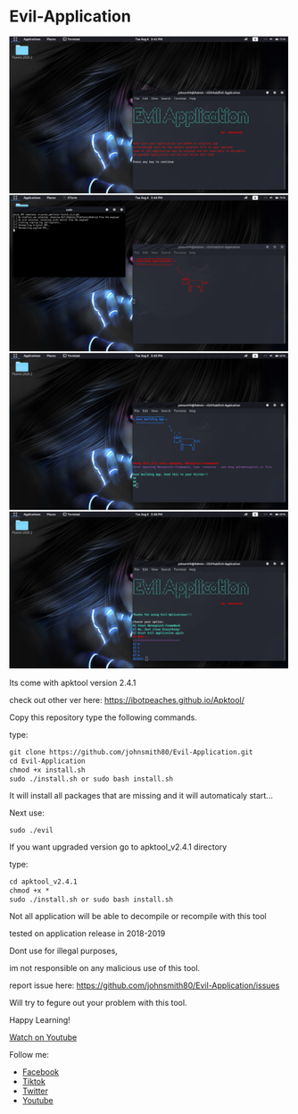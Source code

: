 # Evil-Application

<img src="screenshots/1.png" width="500" >

<img src="screenshots/2.png" width="500" >

<img src="screenshots/3.png" width="500" >

<img src="screenshots/4.png" width="500" >

Its come with apktool version 2.4.1

check out other ver here: https://ibotpeaches.github.io/Apktool/

Copy this repository type the following commands.

type:

    git clone https://github.com/johnsmith80/Evil-Application.git
    cd Evil-Application
    chmod +x install.sh
    sudo ./install.sh or sudo bash install.sh

It will install all packages that are missing and it will automaticaly start...

Next use:

    sudo ./evil

If you want upgraded version go to apktool_v2.4.1 directory

type:

    cd apktool_v2.4.1
    chmod +x *
    sudo ./install.sh or sudo bash install.sh



Not all application will be able to decompile or recompile with this tool

tested on application release in 2018-2019

Dont use for illegal purposes,

im not responsible on any malicious use of this tool.

report issue here: https://github.com/johnsmith80/Evil-Application/issues

Will try to fegure out your problem with this tool.

Happy Learning!

[Watch on Youtube](https://www.youtube.com/watch?v=jKvJQMQGxTA)

Follow me:
+ [Facebook](https://web.facebook.com/h4ckitnow)
+ [Tiktok](https://www.tiktok.com/@johnsmith0911)
+ [Twitter](https://twitter.com/John44233759)
+ [Youtube](https://www.youtube.com/channel/UCV5gF3dWxUOFoGA7P9NGviQ)
